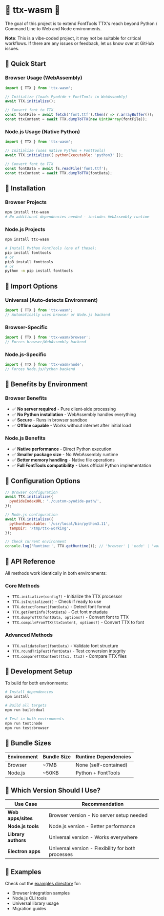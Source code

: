# 🔶 ttx-wasm 🔶

The goal of this project is to extend FontTools TTX's reach beyond Python / Command Line to Web and Node environments.

**Note**: This is a vibe-coded project, it may not be suitable for critical workflows. If there 
are any issues or feedback, let us know over at GitHub issues.

## 🔶 Quick Start

### Browser Usage (WebAssembly)

```javascript
import { TTX } from 'ttx-wasm';

// Initialize (loads Pyodide + FontTools in WebAssembly)
await TTX.initialize();

// Convert font to TTX
const fontFile = await fetch('font.ttf').then(r => r.arrayBuffer());
const ttxContent = await TTX.dumpToTTX(new Uint8Array(fontFile));
```

### Node.js Usage (Native Python)

```javascript
import { TTX } from 'ttx-wasm';

// Initialize (uses native Python + FontTools)
await TTX.initialize({ pythonExecutable: 'python3' });

// Convert font to TTX
const fontData = await fs.readFile('font.ttf');
const ttxContent = await TTX.dumpToTTX(fontData);
```

## 🔶 Installation

### Browser Projects

```bash
npm install ttx-wasm
# No additional dependencies needed - includes WebAssembly runtime
```

### Node.js Projects

```bash
npm install ttx-wasm

# Install Python FontTools (one of these):
pip install fonttools
# or
pip3 install fonttools
# or
python -m pip install fonttools
```

## 🔶 Import Options

### Universal (Auto-detects Environment)

```javascript
import { TTX } from 'ttx-wasm';
// Automatically uses browser or Node.js backend
```

### Browser-Specific

```javascript
import { TTX } from 'ttx-wasm/browser';
// Forces browser/WebAssembly backend
```

### Node.js-Specific

```javascript
import { TTX } from 'ttx-wasm/node';
// Forces Node.js/Python backend
```

## 🔶 Benefits by Environment

### Browser Benefits

- ✅ **No server required** - Pure client-side processing
- ✅ **No Python installation** - WebAssembly handles everything
- ✅ **Secure** - Runs in browser sandbox
- ✅ **Offline capable** - Works without internet after initial load

### Node.js Benefits

- ✅ **Native performance** - Direct Python execution
- ✅ **Smaller package size** - No WebAssembly runtime
- ✅ **Better memory handling** - Native file operations
- ✅ **Full FontTools compatibility** - Uses official Python implementation


## 🔶 Configuration Options

```javascript
// Browser configuration
await TTX.initialize({
  pyodideIndexURL: './custom-pyodide-path/',
});

// Node.js configuration
await TTX.initialize({
  pythonExecutable: '/usr/local/bin/python3.11',
  tempDir: '/tmp/ttx-working',
});

// Check current environment
console.log('Runtime:', TTX.getRuntime()); // 'browser' | 'node' | 'worker'
```

## 🔶 API Reference

All methods work identically in both environments:

### Core Methods

- `TTX.initialize(config?)` - Initialize the TTX processor
- `TTX.isInitialized()` - Check if ready to use
- `TTX.detectFormat(fontData)` - Detect font format
- `TTX.getFontInfo(fontData)` - Get font metadata
- `TTX.dumpToTTX(fontData, options?)` - Convert font to TTX
- `TTX.compileFromTTX(ttxContent, options?)` - Convert TTX to font

### Advanced Methods

- `TTX.validateFont(fontData)` - Validate font structure
- `TTX.roundTripTest(fontData)` - Test conversion integrity
- `TTX.compareTTXContent(ttx1, ttx2)` - Compare TTX files

## 🔶 Development Setup

To build for both environments:

```bash
# Install dependencies
npm install

# Build all targets
npm run build:dual

# Test in both environments
npm run test:node
npm run test:browser
```

## 🔶 Bundle Sizes

| Environment | Bundle Size | Runtime Dependencies  |
| ----------- | ----------- | --------------------- |
| Browser     | ~7MB        | None (self-contained) |
| Node.js     | ~50KB       | Python + FontTools    |

## 🔶 Which Version Should I Use?

| Use Case            | Recommendation                                     |
| ------------------- | -------------------------------------------------- |
| **Web apps/sites**  | Browser version - No server setup needed           |
| **Node.js tools**   | Node.js version - Better performance               |
| **Library authors** | Universal version - Works everywhere               |
| **Electron apps**   | Universal version - Flexibility for both processes |

## 🔶 Examples

Check out the [examples directory](./examples) for:

- Browser integration samples
- Node.js CLI tools
- Universal library usage
- Migration guides
